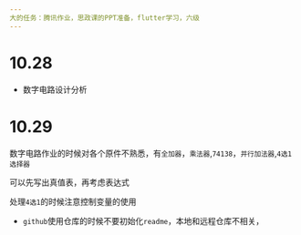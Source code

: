 ```yaml
---
大的任务：腾讯作业，思政课的PPT准备，flutter学习，六级
---
```


# 10.28

* 数字电路设计分析

# 10.29

数字电路作业的时候对各个原件不熟悉，有`全加器`，`乘法器`,`74138`，`并行加法器`,`4选1选择器`

可以先写出真值表，再考虑表达式

处理`4选1`的时候注意控制变量的使用

* `github`使用仓库的时候不要初始化`readme`，本地和远程仓库不相关，